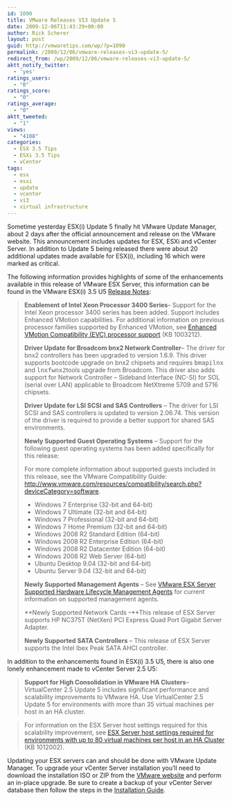 ```yaml
---
id: 1090
title: VMware Releases VI3 Update 5
date: 2009-12-06T11:43:29+00:00
author: Rick Scherer
layout: post
guid: http://vmwaretips.com/wp/?p=1090
permalink: /2009/12/06/vmware-releases-vi3-update-5/
redirect_from: /wp/2009/12/06/vmware-releases-vi3-update-5/
aktt_notify_twitter:
  - 'yes'
ratings_users:
  - "0"
ratings_score:
  - "0"
ratings_average:
  - "0"
aktt_tweeted:
  - "1"
views:
  - "4108"
categories:
  - ESX 3.5 Tips
  - ESXi 3.5 Tips
  - vCenter
tags:
  - esx
  - esxi
  - update
  - vcenter
  - vi3
  - virtual infrastructure
---
```

Sometime yesterday ESX(i) Update 5 finally hit VMware Update Manager, about 2 days after the official announcement and release on the VMware website. This announcement includes updates for ESX, ESXi and vCenter Server. In addition to Update 5 being released there were about 20 additional updates made available for ESX(i), including 16 which were marked as critical.

The following information provides highlights of some of the enhancements available in this release of VMware ESX Server, this information can be found in the VMware ESX(i) 3.5 U5 <a href="http://www.vmware.com/support/vi3/doc/vi3_esx35u5_rel_notes.html" target="_blank">Release Notes</a>:

> **Enablement of Intel Xeon Processor 3400 Series**– Support for the Intel Xeon processor 3400 series has been added. Support includes Enhanced VMotion capabilities. For additional information on previous processor families supported by Enhanced VMotion, see <a href="http://kb.vmware.com/kb/1003212" target="_blank">Enhanced VMotion Compatibility (EVC) processor support</a> (KB 1003212).
> 
> **Driver Update for Broadcom bnx2 Network Controller**– The driver for bnx2 controllers has been upgraded to version 1.6.9. This driver supports bootcode upgrade on bnx2 chipsets and requires <tt>bmapilnx</tt> and <tt>lnxfwnx2</tt>tools upgrade from Broadcom. This driver also adds support for Network Controller &#8211; Sideband Interface (NC-SI) for SOL (serial over LAN) applicable to Broadcom NetXtreme 5709 and 5716 chipsets.
> 
> **Driver Update for LSI SCSI and SAS Controllers** – The driver for LSI SCSI and SAS controllers is updated to version 2.06.74. This version of the driver is required to provide a better support for shared SAS environments.
> 
> **Newly Supported Guest Operating Systems** – Support for the following guest operating systems has been added specifically for this release:
> 
> For more complete information about supported guests included in this release, see the VMware Compatibility Guide: <a href="http://www.vmware.com/resources/compatibility/search.php?deviceCategory=software" target="_blank">http://www.vmware.com/resources/compatibility/search.php?deviceCategory=software</a>.
> 
>   * Windows 7 Enterprise (32-bit and 64-bit)
>   * Windows 7 Ultimate (32-bit and 64-bit)
>   * Windows 7 Professional (32-bit and 64-bit)
>   * Windows 7 Home Premium (32-bit and 64-bit)
>   * Windows 2008 R2 Standard Edition (64-bit)
>   * Windows 2008 R2 Enterprise Edition (64-bit)
>   * Windows 2008 R2 Datacenter Edition (64-bit)
>   * Windows 2008 R2 Web Server (64-bit)
>   * Ubuntu Desktop 9.04 (32-bit and 64-bit)
>   * Ubuntu Server 9.04 (32-bit and 64-bit)
> 
> **Newly Supported Management Agents** – See <a href="http://www.vmware.com/support/esx25/doc/sys_mgmt_links.html" target="_blank">VMware ESX Server Supported Hardware Lifecycle Management Agents</a> for current information on supported management agents.
> 
> **Newly Supported Network Cards –**This release of ESX Server supports HP NC375T (NetXen) PCI Express Quad Port Gigabit Server Adapter.
> 
> **Newly Supported SATA Controllers** – This release of ESX Server supports the Intel Ibex Peak SATA AHCI controller.

In addition to the enhancements found in ESX(i) 3.5 U5, there is also one lonely enhancement made to vCenter Server 2.5 U5:

> **Support for High Consolidation in VMware HA Clusters**&#8211; VirtualCenter 2.5 Update 5 includes significant performance and scalability improvements to VMware HA. Use VirtualCenter 2.5 Update 5 for environments with more than 35 virtual machines per host in an HA cluster.
  
> For information on the ESX Server host settings required for this scalability improvement, see <a href="http://kb.vmware.com/kb/1012002" target="_blank">ESX Server host settings required for environments with up to 80 virtual machines per host in an HA Cluster</a> (KB 1012002).

Updating your ESX servers can and should be done with VMware Update Manager. To upgrade your vCenter Server installation you&#8217;ll need to download the installation ISO or ZIP from the <a href="http://downloads.vmware.com/d/details/vc250u5/dGViZHd0QGJkZXBo" target="_blank">VMware website</a> and perform an in-place upgrade. Be sure to create a backup of your vCenter Server database then follow the steps in the <a href="http://www.vmware.com/pdf/vi3_35/esx_3/r35u2/vi3_35_25_u2_installation_guide.pdf" target="_blank">Installation Guide</a>.